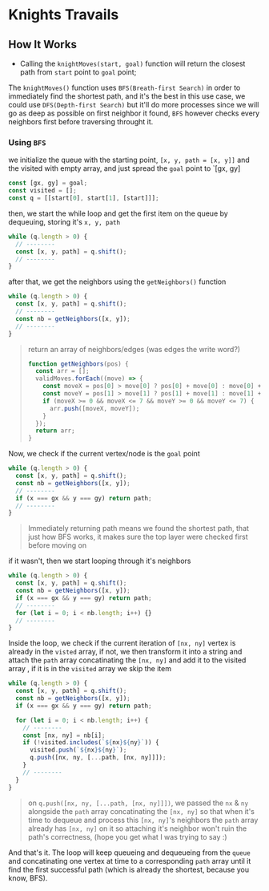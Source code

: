 # Knights Travails

## How It Works

- Calling the `knightMoves(start, goal)` function will return the closest path from `start` point to `goal` point;

The `knightMoves()` function uses `BFS(Breath-first Search)` in order to immediately find the shortest path, and it's the best in this use case, we could use `DFS(Depth-first Search)` but it'll do more processes since we will go as deep as possible on first neighbor it found, `BFS` however checks every neighbors first before traversing throught it.

### Using `BFS`

we initialize the queue with the starting point, `[x, y, path = [x, y]]` and the visited with empty array, and just spread the `goal` point to `[gx, gy]

```js
const [gx, gy] = goal;
const visited = [];
const q = [[start[0], start[1], [start]]];
```

then, we start the while loop and get the first item on the queue by dequeuing, storing it's `x, y, path`

```js
while (q.length > 0) {
  // --------
  const [x, y, path] = q.shift();
  // --------
}
```

after that, we get the neighbors using the `getNeighbors()` function

```js
while (q.length > 0) {
  const [x, y, path] = q.shift();
  // --------
  const nb = getNeighbors([x, y]);
  // --------
}
```

> return an array of neighbors/edges (was edges the write word?)
>
> ```js
> function getNeighbors(pos) {
>   const arr = [];
>   validMoves.forEach((move) => {
>     const moveX = pos[0] > move[0] ? pos[0] + move[0] : move[0] + pos[0];
>     const moveY = pos[1] > move[1] ? pos[1] + move[1] : move[1] + pos[1];
>     if (moveX >= 0 && moveX <= 7 && moveY >= 0 && moveY <= 7) {
>       arr.push([moveX, moveY]);
>     }
>   });
>   return arr;
> }
> ```

Now, we check if the current vertex/node is the `goal` point

```js
while (q.length > 0) {
  const [x, y, path] = q.shift();
  const nb = getNeighbors([x, y]);
  // --------
  if (x === gx && y === gy) return path;
  // --------
}
```

> Immediately returning path means we found the shortest path, that just how BFS works, it makes sure the top layer were checked first before moving on

if it wasn't, then we start looping through it's neighbors

```js
while (q.length > 0) {
  const [x, y, path] = q.shift();
  const nb = getNeighbors([x, y]);
  if (x === gx && y === gy) return path;
  // --------
  for (let i = 0; i < nb.length; i++) {}
  // --------
}
```

Inside the loop, we check if the current iteration of `[nx, ny]` vertex is already in the `visted` array, if not, we then transform it into a string and attach the `path` array concatinating the `[nx, ny]` and add it to the visited array , if it is in the `visited` array we skip the item

```js
while (q.length > 0) {
  const [x, y, path] = q.shift();
  const nb = getNeighbors([x, y]);
  if (x === gx && y === gy) return path;

  for (let i = 0; i < nb.length; i++) {
    // --------
    const [nx, ny] = nb[i];
    if (!visited.includes(`${nx}${ny}`)) {
      visited.push(`${nx}${ny}`);
      q.push([nx, ny, [...path, [nx, ny]]]);
    }
    // --------
  }
}
```

> on `q.push([nx, ny, [...path, [nx, ny]]])`, we passed the `nx` & `ny` alongside the `path` array concatinating the `[nx, ny]` so that when it's time to dequeue and process this `[nx, ny]`'s neighbors the `path` array already has `[nx, ny]` on it so attaching it's neighbor won't ruin the path's correctness, (hope you get what I was trying to say :)

And that's it. The loop will keep queueing and dequeueing from the `queue` and concatinating one vertex at time to a corresponding `path` array until it find the first successful path (which is already the shortest, because you know, BFS).
